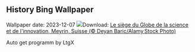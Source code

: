 ## History Bing Wallpaper
Wallpaper date: 2023-12-07
![](https://www.bing.com/th?id=OHR.CERNCenter_FR-CA0298339531_UHD.jpg&w=1000)Download: [Le siège du Globe de la science et de l'innovation, Meyrin, Suisse (© Deyan Baric/Alamy Stock Photo)](https://www.bing.com/th?id=OHR.CERNCenter_FR-CA0298339531_UHD.jpg)

Auto get programm by LtgX

